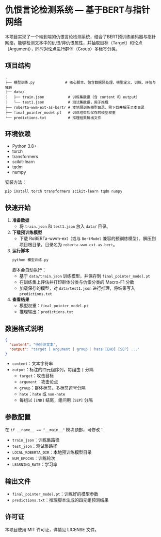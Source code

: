 # 仇恨言论检测系统 — 基于BERT与指针网络

本项目实现了一个端到端的仇恨言论检测系统，结合了BERT预训练编码器与指针网络，能够检测文本中的仇恨/非仇恨属性，并抽取目标（Target）和论点（Argument），同时对论点进行群体（Group）多标签分类。

## 项目结构

```
.
├── 模型训练.py              # 核心脚本，包含数据预处理、模型定义、训练、评估与推理
├── data/
│   ├── train.json           # 训练集数据（含 content 和 output）
│   └── test1.json           # 测试集数据，用于推理
├── roberta-wwm-ext-as-bert/ # 本地预训练模型目录，需下载并解压至本目录
├── final_pointer_model.pt   # 训练结束后保存的模型权重
└── predictions.txt          # 推理结果输出文件
```

## 环境依赖

- Python 3.8+
- torch
- transformers
- scikit-learn
- tqdm
- numpy

安装方法：

```bash
pip install torch transformers scikit-learn tqdm numpy
```

## 快速开始

1. **准备数据**
   - 将 `train.json` 和 `test1.json` 放入 `data/` 目录。
2. **下载预训练模型**
   - 下载 RoBERTa-wwm-ext（或与 `BertModel` 兼容的预训练模型），解压到项目根目录，目录名为 `roberta-wwm-ext-as-bert`。
3. **运行脚本**
   ```bash
   python 模型训练.py
   ```
   脚本会自动执行：
   - 基于 `data/train.json` 训练模型，并保存到 `final_pointer_model.pt`
   - 在训练集上评估并打印群体分类与仇恨分类的 Macro-F1 分数
   - 加载保存的模型，对 `data/test1.json` 进行推理，将结果写入 `predictions.txt`
4. **查看结果**
   - 模型权重：`final_pointer_model.pt`
   - 推理输出：`predictions.txt`

## 数据格式说明

```json
{
  "content": "待检测文本",
  "output": "target | argument | group | hate [END] [SEP] ..."
}
```

- `content`：文本字符串
- `output`：标注的四元组序列，每组由 `|` 分隔
  - `target`：攻击目标
  - `argument`：攻击论点
  - `group`：群体标签，多标签逗号分隔
  - `hate`：`hate` 或 `non-hate`
  - 每组以 `[END]` 结尾，组间用 `[SEP]` 分隔

## 参数配置

在 `if __name__ == "__main__"` 模块顶部，可修改：

- `train_json`：训练集路径
- `test_json`：测试集路径
- `LOCAL_ROBERTA_DIR`：本地预训练模型目录
- `NUM_EPOCHS`：训练轮次
- `LEARNING_RATE`：学习率

## 输出文件

- `final_pointer_model.pt`：训练好的模型参数
- `predictions.txt`：推理脚本生成的四元组预测结果

## 许可证

本项目使用 MIT 许可证，详情见 LICENSE 文件。

